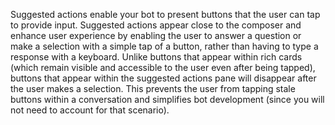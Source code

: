 Suggested actions enable your bot to present buttons that the user can tap to provide input. 
Suggested actions appear close to the composer and enhance user experience by enabling the user to answer a question or make a selection with a simple tap of a button, rather than having to type a response with a keyboard. 
Unlike buttons that appear within rich cards (which remain visible and accessible to the user even after being tapped), buttons that appear within the suggested actions pane will disappear after the user makes a selection. This prevents the user from tapping stale buttons within a conversation and simplifies bot development (since you will not need to account for that scenario).